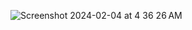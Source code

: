 ![Screenshot 2024-02-04 at 4 36 26 AM](https://github.com/sudo-self/wrangler/assets/119916323/3760d78f-5a33-4893-a2b9-9bbcbb6e42f1)
